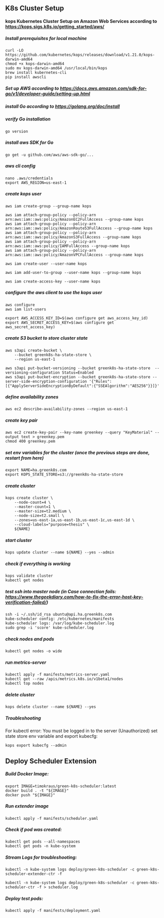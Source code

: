 ## K8s Cluster Setup 
#### kops Kubernetes Cluster Setup on Amazon Web Services according to https://kops.sigs.k8s.io/getting_started/aws/ #####

##### Install prerequisites for local machine
```
curl -LO https://github.com/kubernetes/kops/releases/download/v1.21.0/kops-darwin-amd64
chmod +x kops-darwin-amd64
sudo mv kops-darwin-amd64 /usr/local/bin/kops
brew install kubernetes-cli
pip install awscli
```

#####  Set up AWS according to https://docs.aws.amazon.com/sdk-for-go/v1/developer-guide/setting-up.html

#####  install Go according to https://golang.org/doc/install

#####  verify Go installation
```
go version 
```

#####  install aws SDK for Go 
```
go get -u github.com/aws/aws-sdk-go/...
```

#####  aws cli config
```
nano .aws/credentials
export AWS_REGION=us-east-1
```

#####  create kops user
```
aws iam create-group --group-name kops

aws iam attach-group-policy --policy-arn arn:aws:iam::aws:policy/AmazonEC2FullAccess --group-name kops
aws iam attach-group-policy --policy-arn arn:aws:iam::aws:policy/AmazonRoute53FullAccess --group-name kops
aws iam attach-group-policy --policy-arn arn:aws:iam::aws:policy/AmazonS3FullAccess --group-name kops
aws iam attach-group-policy --policy-arn arn:aws:iam::aws:policy/IAMFullAccess --group-name kops
aws iam attach-group-policy --policy-arn arn:aws:iam::aws:policy/AmazonVPCFullAccess --group-name kops

aws iam create-user --user-name kops

aws iam add-user-to-group --user-name kops --group-name kops

aws iam create-access-key --user-name kops
```


#####  configure the aws client to use the kops user
```
aws configure           
aws iam list-users

export AWS_ACCESS_KEY_ID=$(aws configure get aws_access_key_id)
export AWS_SECRET_ACCESS_KEY=$(aws configure get aws_secret_access_key)
```

#####  create S3 bucket to store cluster state
``` 
aws s3api create-bucket \
    --bucket greenk8s-ha-state-store \
    --region us-east-1

aws s3api put-bucket-versioning --bucket greenk8s-ha-state-store  --versioning-configuration Status=Enabled
aws s3api put-bucket-encryption --bucket greenk8s-ha-state-store --server-side-encryption-configuration '{"Rules":[{"ApplyServerSideEncryptionByDefault":{"SSEAlgorithm":"AES256"}}]}'
```

#####  define availability zones
```
aws ec2 describe-availability-zones --region us-east-1
```

#####  create key pair
```
aws ec2 create-key-pair --key-name greenkey --query "KeyMaterial" --output text > greenkey.pem
chmod 400 greenkey.pem
```

#####  set env variables for the cluster (once the previous steps are done, restart from here)
```
export NAME=ha.greenk8s.com
export KOPS_STATE_STORE=s3://greenk8s-ha-state-store
```

#####  create cluster
```
kops create cluster \
    --node-count=4 \
    --master-count=1 \
    --master-size=t2.medium \
    --node-size=t2.small \
    --zones=us-east-1a,us-east-1b,us-east-1c,us-east-1d \
    --cloud-labels="purpose=thesis" \
    ${NAME}
```

##### start cluster
```
kops update cluster --name ${NAME} --yes --admin
```

#####  check if everything is working
```
kops validate cluster 
kubectl get nodes
```

#####  test ssh into master node (in Case connection fails: https://www.thegeekdiary.com/how-to-fix-the-error-host-key-verification-failed/)
```
ssh -i ~/.ssh/id_rsa ubuntu@api.ha.greenk8s.com
kube-scheduler config: /etc/kubernetes/manifests
kube-scheduler logs: /var/log/kube-scheduler.log
sudo grep -i 'score' kube-scheduler.log
```

#####  check nodes and pods
``` 
kubectl get nodes -o wide
```

#####  run metrics-server
```
kubectl apply -f manifests/metrics-server.yaml
kubectl get --raw /apis/metrics.k8s.io/v1beta1/nodes
kubectl top nodes
```

#####  delete cluster
```
kops delete cluster --name ${NAME} --yes
```

#####  Troubleshooting 
For kubectl error: You must be logged in to the server (Unauthorized) set state store env variable and export kubecfg:
```
kops export kubecfg --admin 
```

## Deploy Scheduler Extension

#####  Build Docker Image:
```
export IMAGE=timokraus/green-k8s-scheduler:latest
docker build . -t "${IMAGE}"
docker push "${IMAGE}"
```

#####  Run extender image
```
kubectl apply -f manifests/scheduler.yaml
```

#####  Check if pod was created:
```
kubectl get pods --all-namespaces 
kubectl get pods -n kube-system
```

#####  Stream Logs for troubleshooting:
```
kubectl -n kube-system logs deploy/green-k8s-scheduler -c green-k8s-scheduler-extender-ctr -f

kubectl -n kube-system logs deploy/green-k8s-scheduler -c green-k8s-scheduler-ctr -f > scheduler.log
```

#####  Deploy test pods:
```
kubectl apply -f manifests/deployment.yaml
```